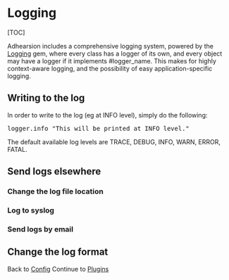 # Logging

[TOC]

Adhearsion includes a comprehensive logging system, powered by the [Logging](https://github.com/TwP/logging) gem, where every class has a logger of its own, and every object may have a logger if it implements #logger_name. This makes for highly context-aware logging, and the possibility of easy application-specific logging.

## Writing to the log

In order to write to the log (eg at INFO level), simply do the following:

<pre class="brush: ruby;">
logger.info "This will be printed at INFO level."
</pre>

The default available log levels are TRACE, DEBUG, INFO, WARN, ERROR, FATAL.

## Send logs elsewhere

### Change the log file location

### Log to syslog

### Send logs by email

## Change the log format

<div class='docs-progress-nav'>
  <span class='back'>
    Back to <a href="/docs/config">Config</a>
  </span>
  <span class='forward'>
    Continue to <a href="/docs/plugins">Plugins</a>
  </span>
</div>
